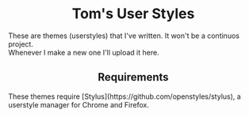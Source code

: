 <h1 align="center">Tom's User Styles</h1>

<p>
    These are themes (userstyles) that I've written. It won't be a continuos project.</br>
    Whenever I make a new one I'll upload it here.
</p>

<h2 align="center">Requirements</h2>
<p>
    These themes require [Stylus](https://github.com/openstyles/stylus), a userstyle manager for Chrome and Firefox.
</p>